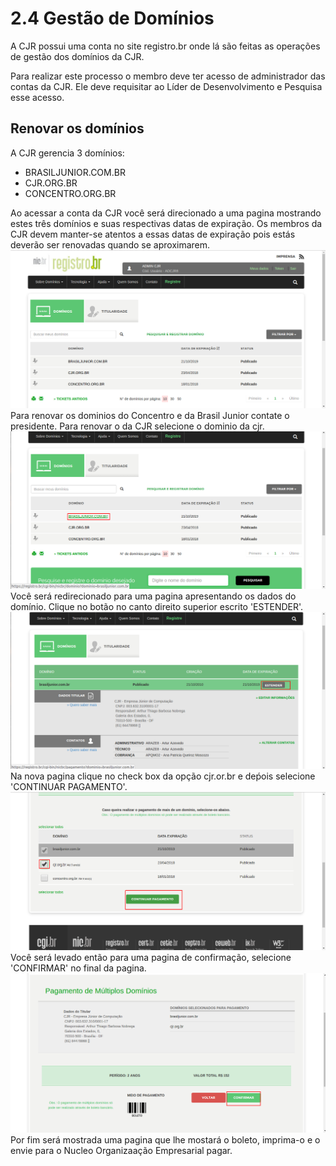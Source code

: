 # 2.4 Gestão de Domínios

A CJR possui uma conta no site registro.br onde lá são feitas as operações de gestão dos domínios da CJR.

Para realizar este processo o membro deve ter acesso de administrador das contas da CJR. Ele deve requisitar ao Líder de Desenvolvimento e Pesquisa esse acesso.

## Renovar os domínios

A CJR gerencia 3 domínios:

* BRASILJUNIOR.COM.BR
* CJR.ORG.BR
* CONCENTRO.ORG.BR

Ao acessar a conta da CJR você será direcionado a uma pagina mostrando estes três domínios e suas respectivas datas de expiração. Os membros da CJR devem manter-se atentos a essas datas de expiração pois estás deverão ser renovadas quando se aproximarem. ![Dominios](../../.gitbook/assets/dominios.png) Para renovar os dominios do Concentro e da Brasil Junior contate o presidente. Para renovar o da CJR selecione o dominio da cjr. ![Renovando](../../.gitbook/assets/renovando.png) Você será redirecionado para uma pagina apresentando os dados do domínio. Clique no botão no canto direito superior escrito 'ESTENDER'. ![Renovando2](../../.gitbook/assets/renovando2.png) Na nova pagina clique no check box da opção cjr.or.br e deṕois selecione 'CONTINUAR PAGAMENTO'. ![Renovando3](../../.gitbook/assets/renovando3.png) Você será levado então para uma pagina de confirmação, selecione 'CONFIRMAR' no final da pagina. ![Renovando4](../../.gitbook/assets/renovando4.png) Por fim será mostrada uma pagina que lhe mostará o boleto, imprima-o e o envie para o Nucleo Organizaação Empresarial pagar.

